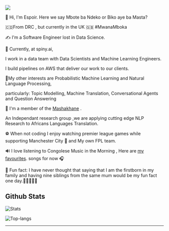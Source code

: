 ![](https://komarev.com/ghpvc/?username=espoirMur)

<p>
  👋 Hi, I'm Espoir.
  Here we say Mbote ba Ndeko or Biko aye ba Masta?
</p>
<p>
  🇨🇩From DRC , but currently in the UK 🇬🇧 #MwanaMboka
</p>
<p>
  ✍️ I'm a Software Engineer lost in Data Science. 
</p>
<p>
  🦔 Currently, at spiny.ai, <p>I work in a data team with Data Scientists and Machine Learning Engineers.</p> <p>I build pipelines on AWS  that deliver our work to our clients. </p>
</p>

<p>
  🤖My other interests are Probabilistic Machine Learning and Natural Language Processing, <p>particularly:  Topic Modelling, Machine Translation, Conversational Agents and Question Answering</p>
</p>

<p>
  🦄 I'm a member of the <a href="https://www.masakhane.io/community">Mashakhane</a> . <p>  An Independant research group ,we are applying cutting edge NLP Research to Africans Languages Translation. </p>
</p>
<p>
⚽ When not coding I enjoy watching premier league games while supporting Manchester City 🦈 and My own FPL team.
</p>
<p>
  🔊 I love listening to Congolese Music in the Morning , Here are  <a href="https://open.spotify.com/playlist/37i9dQZF1Epj9nTdh9zalG?si=2a1010cadbe14f37">my favourites</a>.
   songs for now 🎧
</p>
<p>
  🤪 Fun fact: I have never thought that saying that I am the firstborn in my family and having nine siblings from the same mum would be my fun fact one day.👨‍👩‍👧‍👦😉
</p>

## Github Stats


<p>
  <img title="Stats" src="https://github-readme-stats.vercel.app/api?username=espoirMur&show_icons=true&theme=synthwave"/>
</p>


<p>
  <img title="Top-langs" src="https://github-readme-stats.vercel.app/api/top-langs/?username=espoirMur&layout=compact&show_icons=true&theme=synthwave"/>
</p>


-----
